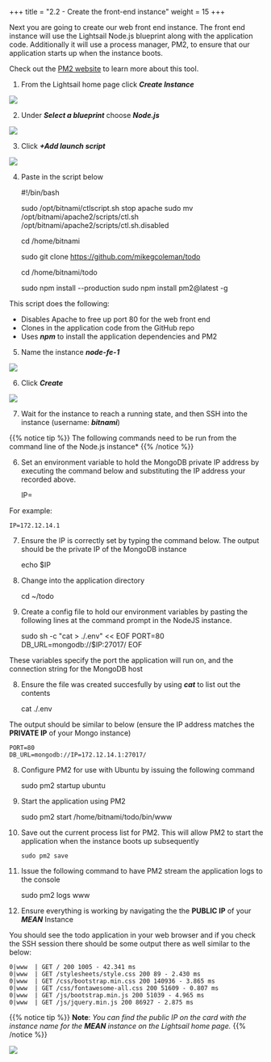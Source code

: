 +++
title = "2.2 - Create the front-end instance"
weight = 15
+++

Next you are going to create our web front end instance. The front end instance will use the Lightsail Node.js blueprint along with the application code. Additionally it will use a process manager, PM2, to ensure that our application starts up when the instance boots. 

Check out the [PM2 website](http://pm2.keymetrics.io/) to learn more about this tool. 

1) From the Lightsail home page click ***Create Instance***

![](../../images/2-2-1.jpg?classes=border)

2) Under ***Select a blueprint*** choose ***Node.js***

![](../../images/2-2-2.jpg?classes=border)

3) Click ***+Add launch script***

![](../../images/2-2-3.jpg?classes=border)

4) Paste in the script below

    #!/bin/bash

    sudo /opt/bitnami/ctlscript.sh stop apache
    sudo mv /opt/bitnami/apache2/scripts/ctl.sh /opt/bitnami/apache2/scripts/ctl.sh.disabled

    cd /home/bitnami

    sudo git clone https://github.com/mikegcoleman/todo

    cd /home/bitnami/todo

    sudo npm install --production
    sudo npm install pm2@latest -g
      

This script does the following:

* Disables Apache to free up port 80 for the web front end
* Clones in the application code from the GitHub repo
* Uses ***npm*** to install the application dependencies and PM2
    

5) Name the instance ***node-fe-1***

![](../../images/2-2-5.jpg?classes=border)

6) Click ***Create***

![](../../images/2-2-6.jpg?classes=border)

7) Wait for the instance to reach a running state, and then SSH into the instance (username: ***bitnami***)

{{% notice tip %}}
The following commands need to be run from the command line of the Node.js instance*
{{% /notice %}}

6) Set an environment variable to hold the MongoDB private IP address by executing the command below and substituting the IP address your recorded above.

    IP=<MongoDB instance private IP>

For example:

    IP=172.12.14.1

7) Ensure the IP is correctly set by typing the command below. The output should be the private IP of the MongoDB instance

    echo $IP

8) Change into the application directory

    cd ~/todo

7) Create a config file to hold our environment variables by pasting the following lines at the command prompt in the NodeJS instance. 

    sudo sh -c "cat > ./.env"  << EOF
    PORT=80
    DB_URL=mongodb://$IP:27017/
    EOF

These variables specify the port the application will run on, and the connection string for the MongoDB host

8) Ensure the file was created succesfully by using ***cat*** to list out the contents

    cat ./.env

The output should be similar to below (ensure the IP address matches the **PRIVATE IP** of your Mongo instance)

    PORT=80
    DB_URL=mongodb://IP=172.12.14.1:27017/
        
8) Configure PM2 for use with Ubuntu by issuing the following command
        
    sudo pm2 startup ubuntu

9) Start the application using PM2

    sudo pm2 start /home/bitnami/todo/bin/www

10) Save out the current process list for PM2. This will allow PM2 to start the application when the instance boots up subsequently

        sudo pm2 save

11) Issue the following command to have PM2 stream the application logs to the console

    sudo pm2 logs www

11) Ensure everything is working by navigating the the **PUBLIC IP** of your ***MEAN*** Instance

You should see the todo application in your web browser and if you check the SSH session there should be some output there as well similar to the below:

    0|www  | GET / 200 1005 - 42.341 ms
    0|www  | GET /stylesheets/style.css 200 89 - 2.430 ms
    0|www  | GET /css/bootstrap.min.css 200 140936 - 3.865 ms
    0|www  | GET /css/fontawesome-all.css 200 51609 - 0.807 ms
    0|www  | GET /js/bootstrap.min.js 200 51039 - 4.965 ms
    0|www  | GET /js/jquery.min.js 200 86927 - 2.875 ms

{{% notice tip %}}
**Note**: *You can find the public IP on the card with the instance name for the* ***MEAN*** *instance on the Lightsail home page.* 
{{% /notice %}}

![](../../images/2-2-13.jpg?classes=border)


